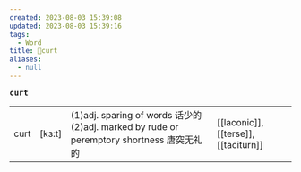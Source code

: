 ```yaml
---
created: 2023-08-03 15:39:08
updated: 2023-08-03 15:39:16
tags:
  - Word
title: 📖curt
aliases:
  - null
---
```


<pre><strong>curt</strong></pre>
|   |   |   |   |
|---|---|---|---|
|curt|[kɜ:t]|(1)adj. sparing of words 话少的(2)adj. marked by rude or peremptory shortness 唐突⽆礼的|[[laconic]], [[terse]], [[taciturn]]|